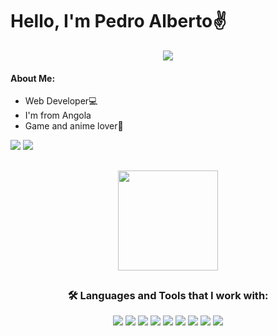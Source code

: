 <h1>Hello, I'm Pedro Alberto✌️</h1>

<div align="center">
   <img src="https://user-images.githubusercontent.com/79201879/171655566-38835c92-849f-4b0b-aaee-a66b97d1d47b.gif">
</div>

<h4 align="left">About Me:</h4> 
<ul>
  <li>Web Developer💻</li>
  <li>I'm from Angola</li>
  <li>Game and anime lover🎯</li>
</ul>
 <div align="left"> 
  <a href="https://web.facebook.com/Edlavio9/"> <img src="https://img.shields.io/badge/Facebook-1877F2?style=for-the-badge&logo=facebook&logoColor=white" target="_blank"></a> 
  <a href="https://www.linkedin.com/in/edlavio/"> <img src="https://img.shields.io/badge/-LinkedIn-%230077B5?style=for-the-badge&logo=linkedin&logoColor=white" target="_blank"></a>
</div>

##

  <div align="center">
  <a href="https://github.com/Edlavio">
  <img height="160em" src="https://github-readme-stats.vercel.app/api/top-langs/?username=Edlavio&layout=compact&langs_count=7&theme=dracula"/>
  </a>
 </div>
 
 ##

<h3 align="center">🛠️ <b>Languages and Tools that I work with:</b></h3>

<div align="center">
    <a>
        <img src="https://img.shields.io/badge/html5-%23E34F26.svg?style=for-the-badge&logo=html5&logoColor=white">
    </a>
      <a>
        <img src="https://img.shields.io/badge/css3-%231572B6.svg?style=for-the-badge&logo=css3&logoColor=white">
    </a>
    <a>
        <img src="https://img.shields.io/badge/javascript-%23323330.svg?style=for-the-badge&logo=javascript&logoColor=%23F7DF1E">
    </a>
    <a>
        <img src="https://img.shields.io/badge/bootstrap-%23563D7C.svg?style=for-the-badge&logo=bootstrap&logoColor=white">
    </a>
    <a>
        <img src="https://img.shields.io/badge/SASS-hotpink.svg?style=for-the-badge&logo=SASS&logoColor=white">
    </a>
     <a>
        <img src="https://img.shields.io/badge/Linux-FCC624?style=for-the-badge&logo=linux&logoColor=black">
    </a>
   <a>
    <img src="https://img.shields.io/badge/WordPress-%23117AC9.svg?logo=WordPress&logoColor=white&style=for-the-badge">
 </a>
     <a>
        <img src="https://img.shields.io/badge/git-%23F05033.svg?style=for-the-badge&logo=git&logoColor=white">
    </a>
    <a>
        <img src="https://img.shields.io/badge/Visual%20Studio%20Code-0078d7.svg?style=for-the-badge&logo=visual-studio-code&logoColor=white">
    </a>
</div>
